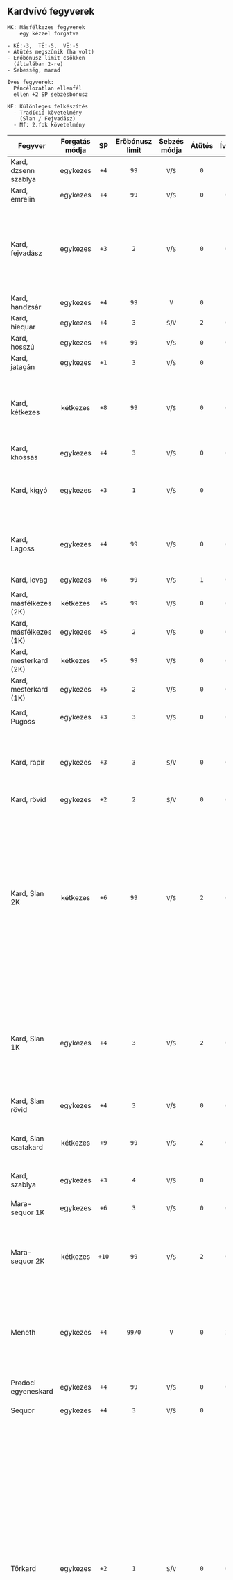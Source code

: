 ## Kardvívó fegyverek

```
MK: Másfélkezes fegyverek
    egy kézzel forgatva

- KÉ:-3,  TÉ:-5,  VÉ:-5
- Átütés megszűnik (ha volt)
- Erőbónusz limit csökken
  (általában 2-re)
- Sebesség, marad
```

```
Íves fegyverek:
  Páncélozatlan ellenfél
  ellen +2 SP sebzésbónusz
```

```
KF: Különleges felkészítés
  - Tradíció követelmény
    (Slan / Fejvadász)
  - Mf: 2.fok követelmény
```

<!-- tag: md_table_fegyver_start -->

| Fegyver                | Forgatás módja |  SP   | Erőbónusz limit | Sebzés módja | Átütés | Íves | Pengehossz |  KÉ  |  TÉ  |  VÉ  | Sebesség | Kategória | Speciális                                                                                                                                                                                                                                                                                                                                                                                                                                                                                                                                                                                                                 |
| ---------------------- | :------------: | :---: | :-------------: | :----------: | :----: | :--: | :--------: | :--: | :--: | :--: | :------: | :-------: | ------------------------------------------------------------------------------------------------------------------------------------------------------------------------------------------------------------------------------------------------------------------------------------------------------------------------------------------------------------------------------------------------------------------------------------------------------------------------------------------------------------------------------------------------------------------------------------------------------------------------- |
| Kard, dzsenn szablya   |    egykezes    | `+4`  |      `99`       |   `V`/`S`    |  `0`   | `1`  |    `1`     | `8`  | `15` | `15` |   `6`    | kardvívó  |                                                                                                                                                                                                                                                                                                                                                                                                                                                                                                                                                                                                                           |
| Kard, emrelin          |    egykezes    | `+4`  |      `99`       |   `V`/`S`    |  `0`   | `0`  |    `1`     | `7`  | `13` | `13` |   `7`    | kardvívó  |                                                                                                                                                                                                                                                                                                                                                                                                                                                                                                                                                                                                                           |
| Kard, fejvadász        |    egykezes    | `+3`  |       `2`       |   `V`/`S`    |  `0`   | `0`  |   `0.5`    | `5`  | `9`  | `11` |   `6`    | kardvívó  | `KF`: **Tradíció: Fejvadász** - `6.szint`<br />Gorv1ki klánnal, vagy mesterrel.<br />Egyébként rövidkard harcértékek.<br />Hárítófegyverként is használható.                                                                                                                                                                                                                                                                                                                                                                                                                                                              |
| Kard, handzsár         |    egykezes    | `+4`  |      `99`       |     `V`      |  `0`   | `1`  |    `1`     | `4`  | `13` | `10` |   `7`    | kardvívó  | Erő követelmény: `+2`                                                                                                                                                                                                                                                                                                                                                                                                                                                                                                                                                                                                     |
| Kard, hiequar          |    egykezes    | `+4`  |       `3`       |   `S`/`V`    |  `2`   | `0`  |    `1`     | `4`  | `12` | `8`  |   `7`    | kardvívó  | Elfek használják. Előtörténet!                                                                                                                                                                                                                                                                                                                                                                                                                                                                                                                                                                                            |
| Kard, hosszú           |    egykezes    | `+4`  |      `99`       |   `V`/`S`    |  `0`   | `0`  |    `1`     | `6`  | `12` | `12` |   `7`    | kardvívó  | A legelterjedtebb kard                                                                                                                                                                                                                                                                                                                                                                                                                                                                                                                                                                                                    |
| Kard, jatagán          |    egykezes    | `+1`  |       `3`       |   `V`/`S`    |  `0`   | `1`  |   `0.5`    | `5`  | `9`  | `7`  |   `6`    | kardvívó  |                                                                                                                                                                                                                                                                                                                                                                                                                                                                                                                                                                                                                           |
| Kard, kétkezes         |    kétkezes    | `+8`  |      `99`       |   `V`/`S`    |  `0`   | `0`  |    `2`     | `10` | `20` | `15` |   `9`    | kardvívó  | Ha közrefogják a forgatót, fegyverének VÉ-je `0`-ra zuhan.<br />Erő követelmény: `+2`<br />Edzettség követelmény: `+1`                                                                                                                                                                                                                                                                                                                                                                                                                                                                                                    |
| Kard, khossas          |    egykezes    | `+4`  |       `3`       |   `V`/`S`    |  `0`   | `0`  |    `1`     | `4`  | `11` | `10` |   `7`    | kardvívó  | Elfek használják. Előtörténet!                                                                                                                                                                                                                                                                                                                                                                                                                                                                                                                                                                                            |
| Kard, kígyó            |    egykezes    | `+3`  |       `1`       |   `V`/`S`    |  `0`   | `1`  |    `1`     | `5`  | `11` | `11` |   `7`    | kardvívó  | Szúró sebzés: `+5` SP; `IV`: ugyan nem íves fegyver, de kialakítása miatt érvényesek rá annak extrái.                                                                                                                                                                                                                                                                                                                                                                                                                                                                                                                     |
| Kard, Lagoss           |    egykezes    | `+4`  |      `99`       |   `V`/`S`    |  `0`   | `0`  |    `1`     | `8`  | `16` | `16` |   `7`    | kardvívó  | `KF`: **Tradíció: Fejvadász** - `9.szint`<br />Egyébként Hosszúkard értékei.                                                                                                                                                                                                                                                                                                                                                                                                                                                                                                                                              |
| Kard, lovag            |    egykezes    | `+6`  |      `99`       |   `V`/`S`    |  `1`   | `0`  |    `1`     | `7`  | `15` | `12` |   `8`    | kardvívó  | Erő követelmény: `+2`                                                                                                                                                                                                                                                                                                                                                                                                                                                                                                                                                                                                     |
| Kard, másfélkezes (2K) |    kétkezes    | `+5`  |      `99`       |   `V`/`S`    |  `0`   | `0`  |   `1.5`    | `8`  | `16` | `16` |   `8`    | kardvívó  | Erő követelmény: `+2`                                                                                                                                                                                                                                                                                                                                                                                                                                                                                                                                                                                                     |
| Kard, másfélkezes (1K) |    egykezes    | `+5`  |       `2`       |   `V`/`S`    |  `0`   | `0`  |   `1.5`    | `5`  | `11` | `11` |   `8`    | kardvívó  | Erő követelmény: `+2`                                                                                                                                                                                                                                                                                                                                                                                                                                                                                                                                                                                                     |
| Kard, mesterkard (2K)  |    kétkezes    | `+5`  |      `99`       |   `V`/`S`    |  `0`   | `0`  |   `1.5`    | `9`  | `18` | `13` |   `8`    | kardvívó  | Erő követelmény: `+2`                                                                                                                                                                                                                                                                                                                                                                                                                                                                                                                                                                                                     |
| Kard, mesterkard (1K)  |    egykezes    | `+5`  |       `2`       |   `V`/`S`    |  `0`   | `0`  |   `1.5`    | `6`  | `13` | `8`  |   `8`    | kardvívó  | Erő követelmény: `+2`                                                                                                                                                                                                                                                                                                                                                                                                                                                                                                                                                                                                     |
| Kard, Pugoss           |    egykezes    | `+3`  |       `3`       |   `V`/`S`    |  `0`   | `0`  |   `0.5`    | `6`  | `12` | `12` |   `6`    | kardvívó  | `KF`: **Tradíció: Fejvadász** - `9.szint`                                                                                                                                                                                                                                                                                                                                                                                                                                                                                                                                                                                 |
| Kard, rapír            |    egykezes    | `+3`  |       `3`       |   `S`/`V`    |  `0`   | `0`  |    `1`     | `6`  | `12` | `12` |   `7`    | kardvívó  | Nemesemberek jellemző fegyvere valós harci körülmények között. Nem összetévesztendő a tőrkarddal.                                                                                                                                                                                                                                                                                                                                                                                                                                                                                                                         |
| Kard, rövid            |    egykezes    | `+2`  |       `2`       |   `S`/`V`    |  `0`   | `0`  |   `0.5`    | `4`  | `8`  | `8`  |   `7`    | kardvívó  | -                                                                                                                                                                                                                                                                                                                                                                                                                                                                                                                                                                                                                         |
| Kard, Slan 2K          |    kétkezes    | `+6`  |      `99`       |   `V`/`S`    |  `2`   | `0`  |   `1.5`    | `9`  | `19` | `13` |   `7`    | kardvívó  | `KF`: **Tradíció: Slan** - `6.szint`<br />Nagyon ritka, rendkívül nehéz hozzájutni, legtöbbször személyre szabott. Drága, speciális anyagokból készül.<br />[Fegyverrántás](fortelyok.harci/fegyverrantas.md) fortélyban képzett karakter fegyverrántó szituációban `KÉ:+5` bónuszt kap (csak kétkezes forgatási módban).                                                                                                                                                                                                                                                                                                 |
| Kard, Slan 1K          |    egykezes    | `+4`  |       `3`       |   `V`/`S`    |  `2`   | `0`  |   `1.5`    | `6`  | `14` | `8`  |   `7`    | kardvívó  | `MK`<br>`KF`: **Tradíció: Slan** - `6.szint`<br />Nagyon ritka, rendkívül nehéz hozzájutni, legtöbbször személyre szabott. Drága, speciális anyagokból készül.                                                                                                                                                                                                                                                                                                                                                                                                                                                            |
| Kard, Slan rövid       |    egykezes    | `+4`  |       `3`       |   `V`/`S`    |  `0`   | `0`  |   `0.5`    | `5`  | `11` | `5`  |   `6`    | kardvívó  | Lásd Slan kard (de nem `MK`)                                                                                                                                                                                                                                                                                                                                                                                                                                                                                                                                                                                              |
| Kard, Slan csatakard   |    kétkezes    | `+9`  |      `99`       |   `V`/`S`    |  `2`   | `0`  |    `2`     | `9`  | `23` | `17` |   `9`    | kardvívó  | `KF`: **Tradíció: Slan** - `9.szint`<br>Hihetetlen drága és ritka.<br />Csak két kézzel forgatható.                                                                                                                                                                                                                                                                                                                                                                                                                                                                                                                       |
| Kard, szablya          |    egykezes    | `+3`  |       `4`       |   `V`/`S`    |  `0`   | `1`  |    `1`     | `6`  | `12` | `12` |   `7`    | kardvívó  |                                                                                                                                                                                                                                                                                                                                                                                                                                                                                                                                                                                                                           |
| Mara-sequor 1K         |    egykezes    | `+6`  |       `3`       |   `V`/`S`    |  `0`   | `0`  |   `1.5`    | `6`  | `15` | `11` |   `7`    | kardvívó  | `MK`,<br>`KF`: **Tradíció: Fejvadász** - `9.szint`                                                                                                                                                                                                                                                                                                                                                                                                                                                                                                                                                                        |
| Mara-sequor 2K         |    kétkezes    | `+10` |      `99`       |   `V`/`S`    |  `2`   | `0`  |   `1.5`    | `9`  | `20` | `16` |   `7`    | kardvívó  | `KF`: **Tradíció: Fejvadász** - `9.szint`<br>Mágikus fém jellege már benne van a harcértékekben.                                                                                                                                                                                                                                                                                                                                                                                                                                                                                                                          |
| Meneth                 |    egykezes    | `+4`  |     `99/0`      |     `V`      |  `0`   | `2`  |   `0.5`    | `6`  | `10` | `7`  |   `7`    | kardvívó  | `KF`: **Tradíció: Amund** - `3.szint`; `IV`: ugyan nem íves fegyver, de kialakítása miatt érvényesek rá annak extrái.<br>`SFÉ` duplán számít ellene                                                                                                                                                                                                                                                                                                                                                                                                                                                                       |
| Predoci egyeneskard    |    egykezes    | `+4`  |      `99`       |   `V`/`S`    |  `0`   | `0`  |    `1`     | `7`  | `13` | `11` |   `7`    | kardvívó  | -                                                                                                                                                                                                                                                                                                                                                                                                                                                                                                                                                                                                                         |
| Sequor                 |    egykezes    | `+4`  |       `3`       |   `V`/`S`    |  `0`   | `1`  |   `0.5`    | `6`  | `13` | `11` |   `6`    | kardvívó  | `KF`: **Tradíció: Fejvadász** - `9.szint`                                                                                                                                                                                                                                                                                                                                                                                                                                                                                                                                                                                 |
| Tőrkard                |    egykezes    | `+2`  |       `1`       |   `S`/`V`    |  `0`   | `0`  |    `1`     | `6`  | `12` | `12` |   `6`    | kardvívó  | Nemesemberek fegyvere városi környezetben. Részben esztétikai értékkel bír, részben a szűk utcákban, sikátorokban könnyen forgatható tulajdonságában emelkedik ki.<br />- Az áldozat Páncéldobás: `-1` büntetés<br />- [Területre/pontra támadás](066_05_altalanos_manoverek.md#ter%C3%BCletre--pontra-t%C3%A1mad%C3%A1s) manőver: Ellenpróba: `-2` <br />- Ha ellenfél is tőrkardos, mindketten: VÉ csökkentés: Kiskocka<br />- Könnyebb ellene a [Fegyvertörés](066_05_altalanos_manoverek.md#lefegyverz%C3%A9s--fegyvert%C3%B6r%C3%A9s) Manőver → Nehézség:`-2`<br />- Zúzó fegyverek ellen: `VÉ` veszteség duplázódik |

<!-- tag: md_table_fegyver_end -->

---

🔗 [Zúzó fegyverek](068_04_zuzo_fegyverek.md) →

⚜️ [Nyitóoldal](start.md#6-harcrendszer-%EF%B8%8F)
